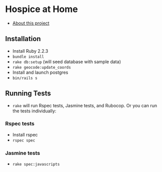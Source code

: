 # Hospice at Home

* [About this project](http://brymac.ca/projects/hospice-at-home)

## Installation
* Install Ruby 2.2.3
* `bundle install`
* `rake db:setup` (will seed database with sample data)
* `rake geocode:update_coords`
* Install and launch postgres
* `bin/rails s`

## Running Tests
* `rake` will run Rspec tests, Jasmine tests, and Rubocop.  Or you can run the tests individually:

### Rspec tests
* Install rspec
* `rspec spec`

### Jasmine tests
* `rake spec:javascripts`